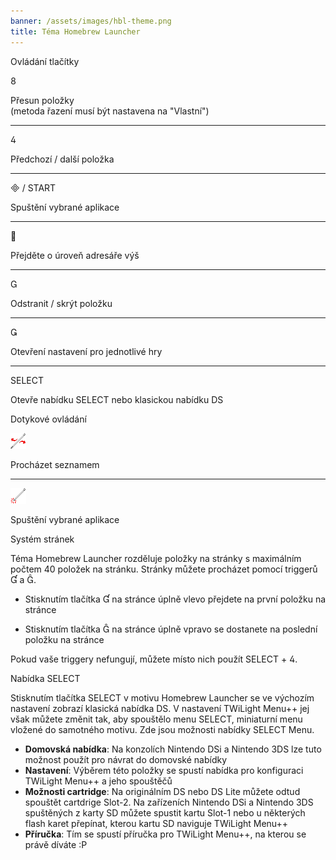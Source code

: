 ```yaml
---
banner: /assets/images/hbl-theme.png
title: Téma Homebrew Launcher
---
```


<div id="button-controls" class="section-title">Ovládání tlačítky</div>
<div class="section-body">
    <div class="button-action-group">
        <p class="button-action button">&#xE079;</p>
        <p class="button-action-text">Přesun položky<br>(metoda řazení musí být nastavena na "Vlastní")</p>
    </div>
    <hr>
    <div class="button-action-group">
        <p class="button-action button">&#xE07E;</p>
        <p class="button-action-text">Předchozí / další položka</p>
    </div>
    <hr>
    <div class="button-action-group">
        <p class="button-action"><span class="button">&#xE000; /</span> START</p>
        <p class="button-action-text">Spuštění vybrané aplikace</p>
    </div>
    <hr>
    <div class="button-action-group">
        <p class="button-action button">&#xE001;</p>
        <p class="button-action-text">Přejděte o úroveň adresáře výš</p>
    </div>
    <hr>
    <div class="button-action-group">
        <p class="button-action button">&#xE002;</p>
        <p class="button-action-text">Odstranit / skrýt položku</p>
    </div>
    <hr>
    <div class="button-action-group">
        <p class="button-action button">&#xE003;</p>
        <p class="button-action-text">Otevření nastavení pro jednotlivé hry</p>
    </div>
    <hr>
    <div class="button-action-group">
        <p class="button-action">SELECT</p>
        <p class="button-action-text">Otevře nabídku SELECT nebo klasickou nabídku DS</p>
    </div>
</div>

<div id="touch-controls" class="section-title">Dotykové ovládání</div>
<div class="section-body">
    <div class="button-action-group">
        <p class="button-action"><img src="/assets/images/left-right.png"></p>
        <p class="button-action-text">Procházet seznamem</p>
    </div>
    <hr>
    <div class="button-action-group">
        <p class="button-action"><img src="/assets/images/tap.png"></p>
        <p class="button-action-text">Spuštění vybrané aplikace</p>
    </div>
    <!-- <hr>
    <div>
        <p>
            If the Sort Method is set to "Custom", you can drag the icon up to move it.
        </p>
    </div> -->
</div>

<div id="page-system" class="section-title">Systém stránek</div>
<div class="section-body">
    <p>
        Téma Homebrew Launcher rozděluje položky na stránky s maximálním počtem 40 položek na stránku. Stránky můžete procházet pomocí triggerů &#xE004; a &#xE005;.
    </p>
    <ul>
        <li><p>Stisknutím tlačítka &#xE004; na stránce úplně vlevo přejdete na první položku na stránce</p></li>
        <li><p>Stisknutím tlačítka &#xE005; na stránce úplně vpravo se dostanete na poslední položku na stránce</p></li>
    </ul>
    <p>
        Pokud vaše triggery nefungují, můžete místo nich použít SELECT + &#xE07E;.
    </p>
</div>

<div id="select-menu" class="section-title">Nabídka SELECT</div>
<div class="section-body">
    <p>
        Stisknutím tlačítka SELECT v motivu Homebrew Launcher se ve výchozím nastavení zobrazí klasická nabídka DS. V nastavení TWiLight Menu++ jej však můžete změnit tak, aby spouštělo menu SELECT, miniaturní menu vložené do samotného motivu. Zde jsou možnosti nabídky SELECT Menu.
    </p>
    <ul>
        <li><strong>Domovská nabídka</strong>: Na konzolích Nintendo DSi a Nintendo 3DS lze tuto možnost použít pro návrat do domovské nabídky</li>
        <li><strong>Nastavení</strong>: Výběrem této položky se spustí nabídka pro konfiguraci TWiLight Menu++ a jeho spouštěčů</li>
        <li><strong>Možnosti cartridge</strong>: Na originálním DS nebo DS Lite můžete odtud spouštět cartdrige Slot-2. Na zařízeních Nintendo DSi a Nintendo 3DS spuštěných z karty SD můžete spustit kartu Slot-1 nebo u některých flash karet přepínat, kterou kartu SD naviguje TWiLight Menu++</li>
        <li><strong>Příručka</strong>: Tím se spustí příručka pro TWiLight Menu++, na kterou se právě díváte :P</li>
    </ul>
</div>
